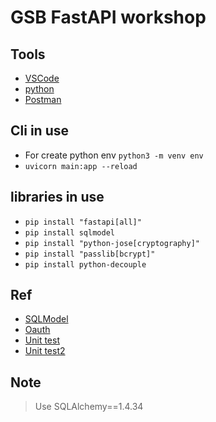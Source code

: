 # GSB FastAPI workshop

## Tools
* [VSCode](https://code.visualstudio.com/download)
* [python](https://www.python.org/downloads/)
* [Postman](https://www.postman.com/downloads/)

## Cli in use
* For create python env `python3 -m venv env`
* `uvicorn main:app --reload`

## libraries in use
* `pip install "fastapi[all]"`
* `pip install sqlmodel`
* `pip install "python-jose[cryptography]"`
* `pip install "passlib[bcrypt]"`
* `pip install python-decouple`


## Ref

* [SQLModel](https://sqlmodel.tiangolo.com/)
* [Oauth](https://fastapi.tiangolo.com/tutorial/security/oauth2-jwt/)
* [Unit test](https://www.fastapitutorial.com/blog/unit-testing-in-fastapi/)
* [Unit test2](https://medium.com/fastapi-tutorials/testing-fastapi-endpoints-f7e78f09b7b6)


## Note
> Use SQLAlchemy==1.4.34

